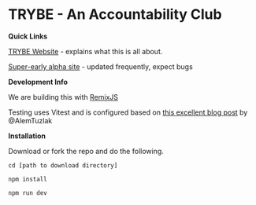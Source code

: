# TRYBE - An Accountability Club

**Quick Links**

[TRYBE Website](https://www.jointhetrybe.com/) - explains what this is all about.

[Super-early alpha site](https://trybe-icy-smoke-8833.fly.dev/) - updated frequently, expect bugs


**Development Info**

We are building this with [RemixJS](https://remix.run/)

Testing uses Vitest and is configured based on [this excellent blog post](https://alemtuzlak.hashnode.dev/integration-testing-remix-apps-with-vitest-typescript-docker#heading-setting-up-the-vitest-config) by @AlemTuzlak

**Installation**

Download or fork the repo and do the following.

`cd [path to download directory]`

`npm install`

`npm run dev`
